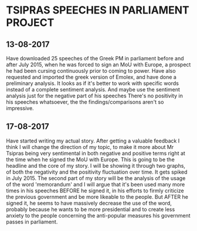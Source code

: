 # TSIPRAS SPEECHES IN PARLIAMENT PROJECT
## 13-08-2017
Have downloaded 25 speeches of the Greek PM in parliament before and after July 2015, when he was forced to sign an MoU with Europe, 
a prospect he had been cursing continuously prior to coming to power. 
Have also requested and imported the greek version of Emolex, and have done a preliminary analysis. It looks as if it's better to work
with specific words instead of a complete sentiment analysis. And maybe use the sentiment analysis just for the negative part of his speeches
There's no positivity in his speeches whatsoever, the the findings/comparisons aren't so impressive. 
## 17-08-2017
Have started writing my actual story. After getting a valuable feedback I think I will change the direction of my topic, to make it more about Mr Tsipras being very sentimental in both negative and positive terms right at the time when he signed the MoU with Europe. This is going to be the headline and the core of my story. I will be showing it through two graphs, of both the negativity and the positivity fluctuation over time. It gets spiked in July 2015. 
The second part of my story will be the analysis of the usage of the word 'memorandum' and I will argue that it's been used many more times in his speeches BEFORE he signed it, in his efforts to firmly criticize the previous government and be more likeable to the people. 
But AFTER he signed it, he seems to have massively decrease the use of the word, probably because he wants to be more presidential and to create less anxiety to the people concerning the anti-popular measures his government passes in parliament. 